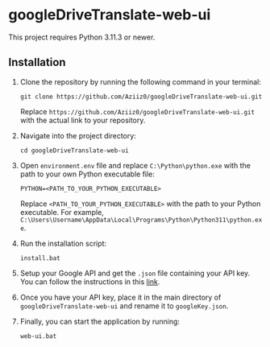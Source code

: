 # googleDriveTranslate-web-ui

This project requires Python 3.11.3 or newer.

## Installation

1. Clone the repository by running the following command in your terminal:
    ```
    git clone https://github.com/Aziiz0/googleDriveTranslate-web-ui.git
    ```
    Replace `https://github.com/Aziiz0/googleDriveTranslate-web-ui.git` with the actual link to your repository.

2. Navigate into the project directory:
    ```
    cd googleDriveTranslate-web-ui
    ```

3. Open `environment.env` file and replace `C:\Python\python.exe` with the path to your own Python executable file:
    ```
    PYTHON=<PATH_TO_YOUR_PYTHON_EXECUTABLE>
    ```
    Replace `<PATH_TO_YOUR_PYTHON_EXECUTABLE>` with the path to your Python executable. For example, `C:\Users\Username\AppData\Local\Programs\Python\Python311\python.exe`.

4. Run the installation script:
    ```
    install.bat
    ```

5. Setup your Google API and get the `.json` file containing your API key. You can follow the instructions in this [link](https://developers.google.com/workspace/guides/create-project).

6. Once you have your API key, place it in the main directory of `googleDriveTranslate-web-ui` and rename it to `googleKey.json`.

7. Finally, you can start the application by running:
    ```
    web-ui.bat
    ```
